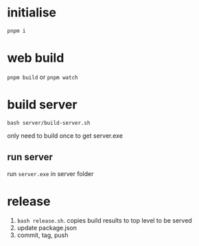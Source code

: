 # initialise
`pnpm i`

# web build
`pnpm build` or `pnpm watch`

# build server
`bash server/build-server.sh`

only need to build once to get server.exe

## run server
run `server.exe` in server folder

# release
1. `bash release.sh`. copies build results to top level to be served
2. update package.json
3. commit, tag, push